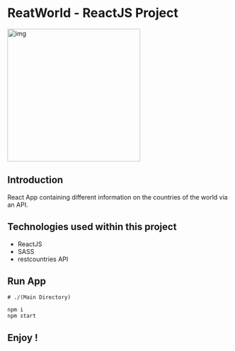 # ReatWorld - ReactJS Project
<img alt="img" width="300px" src="https://kylian-bardini.fr/assets/img/reactworld.jpg" />

## Introduction

React App containing different information on the countries of the world via an API.

## Technologies used within this project

- ReactJS
- SASS
- restcountries API

## Run App
```:bash
# ./(Main Directory)

npm i
npm start
```

## Enjoy !
